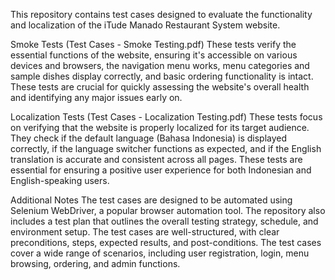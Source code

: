 This repository contains test cases designed to evaluate the functionality and localization of the iTude Manado Restaurant System website.

Smoke Tests (Test Cases - Smoke Testing.pdf)
These tests verify the essential functions of the website, ensuring it's accessible on various devices and browsers, the navigation menu works, menu categories and sample dishes display correctly, and basic ordering functionality is intact. These tests are crucial for quickly assessing the website's overall health and identifying any major issues early on.

Localization Tests (Test Cases - Localization Testing.pdf)
These tests focus on verifying that the website is properly localized for its target audience. They check if the default language (Bahasa Indonesia) is displayed correctly, if the language switcher functions as expected, and if the English translation is accurate and consistent across all pages. These tests are essential for ensuring a positive user experience for both Indonesian and English-speaking users.

Additional Notes
The test cases are designed to be automated using Selenium WebDriver, a popular browser automation tool.
The repository also includes a test plan that outlines the overall testing strategy, schedule, and environment setup.
The test cases are well-structured, with clear preconditions, steps, expected results, and post-conditions.
The test cases cover a wide range of scenarios, including user registration, login, menu browsing, ordering, and admin functions.
